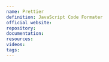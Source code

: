 ```yaml
---
name: Prettier
definition: JavaScript Code Formater
official website:
repository:
documentation:
resources:
videos: 
tags:
---
```

